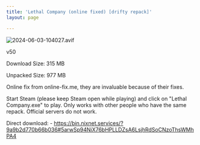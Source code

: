 ```yaml
---
title: 'Lethal Company (online fixed) [drifty repack]'
layout: page

---
```

![2024-06-03-104027.avif](https://driftywinds.github.io/drifty_repacks/assets/2024-06-03-104027.avif)

v50

Download Size: 315 MB

Unpacked Size: 977 MB

Online fix from online-fix.me, they are invaluable because of their fixes.

Start Steam (please keep Steam open while playing) and click on "Lethal Company.exe" to play. Only works with other people who have the same repack. Official servers do not work.

Direct download: - https://bin.nixnet.services/?9a9b2d770b66b036#5arwSp94NiX76bHPLLDZsA6LsjhRdSoCNzoThsWMhPA4


